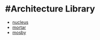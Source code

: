 #Architecture Library
===
+ [nucleus](https://github.com/konmik/nucleus)
+ [mortar](https://github.com/square/mortar)
+ [mosby](https://github.com/sockeqwe/mosby/)
